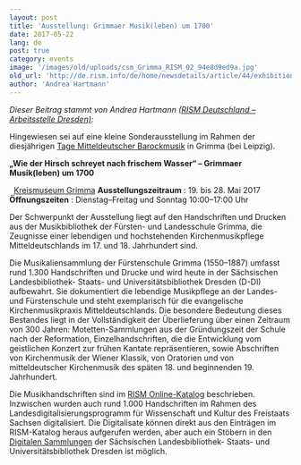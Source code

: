 ```yaml
---
layout: post
title: 'Ausstellung: Grimmaer Musik(leben) um 1700'
date: 2017-05-22
lang: de
post: true
category: events
image: '/images/old/uploads/csm_Grimma_RISM_02_94e8d9ed9a.jpg'
old_url: 'http://de.rism.info/de/home/newsdetails/article/44/exhibition-baroque-musical-life-in-grimma-saxony-1.html'
author: 'Andrea Hartmann'
---
```


_Dieser Beitrag stammt von Andrea Hartmann ([RISM Deutschland – Arbeitsstelle Dresden)](http://de.rism.info/en/home.html "Opens external link in new window"):_

Hingewiesen sei auf eine kleine Sonderausstellung im Rahmen der diesjährigen [Tage Mitteldeutscher Barockmusik](http://www.unmittelbarock.de/ "Opens external link in new window") in Grimma (bei Leipzig).

**„Wie der Hirsch schreyet nach frischem Wasser“ – Grimmaer Musik(leben) um 1700**

&nbsp;
[Kreismuseum Grimma](http://www.museum-grimma.de/index.php/geschichte.html "Opens external link in new window")
**Ausstellungszeitraum** : 19. bis 28. Mai 2017
 **Öffnungszeiten** : Dienstag–Freitag und Sonntag 10:00–17:00 Uhr

Der Schwerpunkt der Ausstellung liegt auf den Handschriften und Drucken aus der Musikbibliothek der Fürsten- und Landesschule Grimma, die Zeugnisse einer lebendigen und hochstehenden Kirchenmusikpflege Mitteldeutschlands im 17. und 18. Jahrhundert sind.

Die Musikaliensammlung der Fürstenschule Grimma (1550–1887) umfasst rund 1.300 Handschriften und Drucke und wird heute in der Sächsischen Landesbibliothek- Staats- und Universitätsbibliothek Dresden (D-Dl) aufbewahrt. Sie dokumentiert die lebendige Musikpflege an der Landes- und Fürstenschule und steht exemplarisch für die evangelische Kirchenmusikpraxis Mitteldeutschlands. Die besondere Bedeutung dieses Bestandes liegt in der Vollständigkeit der Überlieferung über einen Zeitraum von 300 Jahren: Motetten-Sammlungen aus der Gründungszeit der Schule nach der Reformation, Einzelhandschriften, die die Entwicklung vom geistlichen Konzert zur frühen Kantate repräsentieren, sowie Abschriften von Kirchenmusik der Wiener Klassik, von Oratorien und von mitteldeutscher Kirchenmusik des späten 18. und beginnenden 19. Jahrhundert.

Die Musikhandschriften sind im [RISM Online-Katalog](https://opac.rism.info/search?View=rism&q=f%C3%BCrsten+landesschule+grimma "Opens external link in new window") beschrieben.
Inzwischen wurden auch rund 1.000 Handschriften im Rahmen des Landesdigitalisierungsprogramm für Wissenschaft und Kultur des Freistaats Sachsen digitalisiert. Die Digitalisate können direkt aus den Einträgen im RISM-Katalog heraus aufgerufen werden, aber auch ein Stöbern in den [Digitalen Sammlungen](http://digital.slub-dresden.de/kollektionen/107/ "Opens external link in new window") der Sächsischen Landesbibliothek- Staats- und Universitätsbibliothek Dresden ist möglich.

&nbsp;

